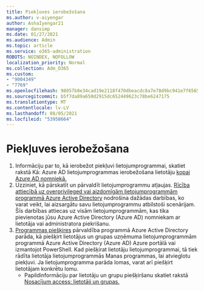 ```yaml
---
title: Piekļuves ierobežošana
ms.author: v-aiyengar
author: AshaIyengar21
manager: dansimp
ms.date: 01/27/2021
ms.audience: Admin
ms.topic: article
ms.service: o365-administration
ROBOTS: NOINDEX, NOFOLLOW
localization_priority: Normal
ms.collection: Adm_O365
ms.custom:
- "9004349"
- "7769"
ms.openlocfilehash: 98057b8e34cad19e2118f470dbeacdc8a7e78d9bc941e7f6565743201a541b56
ms.sourcegitcommit: b5f7da89a650d2915dc652449623c78be6247175
ms.translationtype: MT
ms.contentlocale: lv-LV
ms.lasthandoff: 08/05/2021
ms.locfileid: "53958664"
---
```

# <a name="restricting-access"></a>Piekļuves ierobežošana

1. Informāciju par to, kā ierobežot piekļuvi lietojumprogrammai, skatiet rakstā Kā: Azure AD lietojumprogrammas ierobežošana lietotāju [kopai Azure AD nomniekā.](https://docs.microsoft.com/azure/active-directory/develop/howto-restrict-your-app-to-a-set-of-users)
1. Uzziniet, kā pārskatīt un pārvaldīt lietojumprogrammu atļaujas. [Rīcība attiecībā uz overprivileged vai aizdomīgām lietojumprogrammām programmā Azure Active Directory](https://docs.microsoft.com/azure/active-directory/manage-apps/manage-application-permissions#control-access-to-an-application) nodrošina dažādas darbības, ko varat veikt, lai aizsargātu savu lietojumprogrammu atbilstoši scenārijam. Šīs darbības attiecas uz visām lietojumprogrammām, kas tika pievienotas jūsu Azure Active Directory (Azure AD) nomniekam ar lietotāja vai administratora piekrišanu.
1. [Programmas piešķires](https://docs.microsoft.com/azure/active-directory/manage-apps/assign-user-or-group-access-portal#configure-an-application-to-require-user-assignment) pārvaldība programmā Azure Active Directory parāda, kā piešķirt lietotājus un grupas uzņēmuma lietojumprogrammām programmā Azure Active Directory (Azure AD) Azure portālā vai izmantojot PowerShell. Kad piešķirat lietotāju lietojumprogrammai, tā tiek rādīta lietotāja lietojumprogrammās Manas programmas, lai atvieglotu piekļuvi. Ja lietojumprogramma parāda lomas, varat arī piešķirt lietotājam konkrētu lomu.
    - Papildinformāciju par lietotāju un grupu piešķiršanu skatiet rakstā [Nosacījum access: lietotāji un grupas.](https://docs.microsoft.com/azure/active-directory/conditional-access/concept-conditional-access-users-groups)
